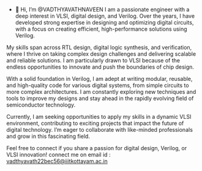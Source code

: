 - 👋 Hi, I’m @VADTHYAVATHNAVEEN
I am a passionate engineer with a deep interest in VLSI, digital design, and Verilog. Over the years, I have developed strong expertise in designing and optimizing digital circuits, with a focus on creating efficient, high-performance solutions using Verilog.

My skills span across RTL design, digital logic synthesis, and verification, where I thrive on taking complex design challenges and delivering scalable and reliable solutions. I am particularly drawn to VLSI because of the endless opportunities to innovate and push the boundaries of chip design.

With a solid foundation in Verilog, I am adept at writing modular, reusable, and high-quality code for various digital systems, from simple circuits to more complex architectures. I am constantly exploring new techniques and tools to improve my designs and stay ahead in the rapidly evolving field of semiconductor technology.

Currently, I am seeking opportunities to apply my skills in a dynamic VLSI environment, contributing to exciting projects that impact the future of digital technology. I’m eager to collaborate with like-minded professionals and grow in this fascinating field.

Feel free to connect if you share a passion for digital design, Verilog, or VLSI innovation!
connect me on email id : vadthyavath22bec56@iiitkottayam.ac.in

<!---
VADTHYAVATHNAVEEN/VADTHYAVATHNAVEEN is a ✨ special ✨ repository because its `README.md` (this file) appears on your GitHub profile.
You can click the Preview link to take a look at your changes.
--->
